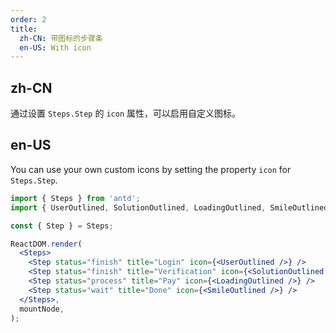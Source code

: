 ```yaml
---
order: 2
title:
  zh-CN: 带图标的步骤条
  en-US: With icon
---
```


## zh-CN

通过设置 `Steps.Step` 的 `icon` 属性，可以启用自定义图标。

## en-US

You can use your own custom icons by setting the property `icon` for `Steps.Step`.

```jsx
import { Steps } from 'antd';
import { UserOutlined, SolutionOutlined, LoadingOutlined, SmileOutlined } from '@ant-design/icons';

const { Step } = Steps;

ReactDOM.render(
  <Steps>
    <Step status="finish" title="Login" icon={<UserOutlined />} />
    <Step status="finish" title="Verification" icon={<SolutionOutlined />} />
    <Step status="process" title="Pay" icon={<LoadingOutlined />} />
    <Step status="wait" title="Done" icon={<SmileOutlined />} />
  </Steps>,
  mountNode,
);
```
